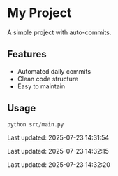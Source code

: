 # My Project

A simple project with auto-commits.

## Features
- Automated daily commits
- Clean code structure
- Easy to maintain

## Usage
```bash
python src/main.py
```


Last updated: 2025-07-23 14:31:54


Last updated: 2025-07-23 14:32:15


Last updated: 2025-07-23 14:32:20
